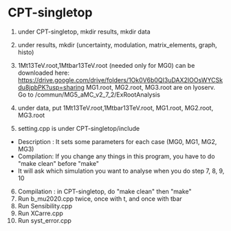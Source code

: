 # CPT-singletop

1. under CPT-singletop, mkdir results, mkdir data
2. under results, mkdir (uncertainty, modulation, matrix_elements, graph, histo)
3. 1Mt13TeV.root,1Mtbar13TeV.root (needed only for MG0) can be downloaded here: https://drive.google.com/drive/folders/1Ok0V6b0QI3uDAX2IOOsWYCSkdu8jpbPK?usp=sharing
   MG1.root, MG2.root, MG3.root are on lyoserv. Go to /commun/MG5_aMC_v2_7_2/ExRootAnalysis
4. under data, put 1Mt13TeV.root,1Mtbar13TeV.root, MG1.root, MG2.root, MG3.root 

5. setting.cpp is under CPT-singletop/include
  - Description : It sets some parameters for each case (MG0, MG1, MG2, MG3)
  - Compilation: If you change any things in this program, you have to do "make clean" before "make" 
  - It will ask which simulation you want to analyse when you do step 7, 8, 9, 10

6. Compilation : in CPT-singletop, do "make clean" then "make" 
7. Run b_mu2020.cpp twice, once with t, and once with tbar
8. Run Sensibility.cpp
9. Run XCarre.cpp
10. Run syst_error.cpp
